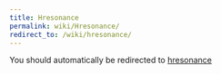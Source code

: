 ```yaml
---
title: Hresonance
permalink: wiki/Hresonance/
redirect_to: /wiki/hresonance/
---
```


You should automatically be redirected to [hresonance](/wiki/hresonance/)
